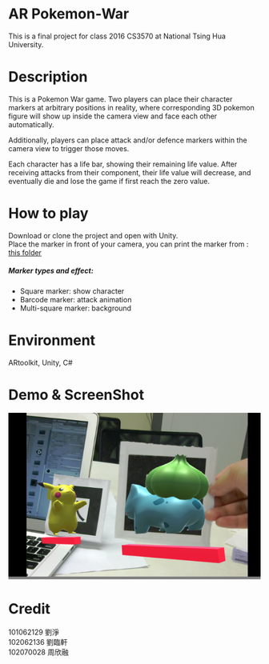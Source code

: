 # AR Pokemon-War

  This is a final project for class 2016 CS3570 at National Tsing Hua University.

# Description
  
  This is a Pokemon War game. Two players can place their character markers at arbitrary positions in reality, where corresponding 3D pokemon figure will show up inside the camera view and face each other automatically.
  
  Additionally, players can place attack and/or defence markers within the camera view to trigger those moves.

  Each character has a life bar, showing their remaining life value. After receiving attacks from their component, their life value will decrease, and eventually die and lose the game if first reach the zero value.

# How to play

  Download or clone the project and open with Unity.    
  Place the marker in front of your camera, you can print the marker from : [this folder](https://github.com/jean4599/AR-pokemon-war/tree/master/Assets/Marker)
  
  
#####  Marker types and effect:
  + Square marker: show character
  + Barcode marker: attack animation
  + Multi-square marker: background

# Environment

  ARtoolkit, Unity, C#
  
# Demo & ScreenShot

[![Demo](https://github.com/jean4599/AR-pokemon-war/blob/master/ScreenShot/screenshot.png)](https://www.youtube.com/watch?v=_uBzhnW6aLU)

# Credit

101062129 劉淨   
102062136 劉臨軒   
102070028 周欣融  
